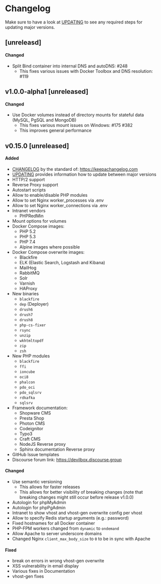 # Changelog

Make sure to have a look at [UPDATING](Updating.md) to see any required steps for updating
major versions.

## [unreleasd]

#### Changed
- Split Bind container into internal DNS and autoDNS: #248
    - This fixes various issues with Docker Toolbox and DNS resolution: #119


## v1.0.0-alpha1 [unreleased]

#### Changed
- Use Docker volumes instead of directory mounts for stateful data (MySQL, PgSQL and MongoDB)
    - This fixes various mount issues on Windows: #175 #382
    - This improves general performance


## v0.15.0 [unreleased]

#### Added
- [CHANGELOG](CHANGELOG.md) by the standard of: https://keepachangelog.com
- [UPDATING](UPDATING.md) provides information how to update between major versions
- HTTP/2 support
- Reverse Proxy support
- Autostart scripts
- Allow to enable/disable PHP modules
- Allow to set Nginx worker_processes via .env
- Allow to set Nginx worker_connections via .env
- Intranet vendors
    - PHPRedMin
- Mount options for volumes
- Docker Compose images:
    - PHP 5.2
    - PHP 5.3
    - PHP 7.4
    - Alpine images where possible
- Docker Compose overwrite images:
    - Blackfire
    - ELK (Elastic Search, Logstash and Kibana)
    - MailHog
    - RabbitMQ
    - Solr
    - Varnish
    - HAProxy
- New binaries
    - `blackfire`
    - `dep` (Deployer)
    - `drush6`
    - `drush7`
    - `drush8`
    - `php-cs-fixer`
    - `rsync`
    - `unzip`
    - `wkhtmltopdf`
    - `zip`
    - `zsh`
- New PHP modules
    - `blackfire`
    - `ffi`
    - `ioncube`
    - `oci8`
    - `phalcon`
    - `pdo_oci`
    - `pdo_sqlsrv`
    - `rdkafka`
    - `sqlsrv`
- Framework documentation:
    - Shopware CMS
    - Presta Shop
    - Photon CMS
    - Codeignitor
    - Typo3
    - Craft CMS
    - NodeJS Reverse proxy
    - Sphinx documentation Reverse proxy
- GitHub Issue templates
- Discourse forum link: https://devilbox.discourse.group

#### Changed
- Use semantic versioning
    - This allows for faster releases
    - This allows for better visibility of breaking changes (note that breaking changes might still occur before release v1.0.0)
- Autologin for phpMyAdmin
- Autologin for phpPgAdmin
- Intranet to show vhost and vhost-gen overwrite config per vhost
- Allow to specify Redis startup arguments (e.g.: password)
- Fixed hostnames for all Docker container
- PHP-FPM workers changed from `dynamic` to `ondemand`
- Allow Apache to server underscore domains
- Changed Nginx `client_max_body_size` to `0` to be in sync with Apache

#### Fixed
- break on errors in wrong vhost-gen overwrite
- XSS vulnerability in email display
- Various fixes in Documentation
- vhost-gen fixes

